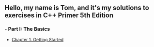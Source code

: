 ## Hello, my name is Tom, and it's my solutions to exercises in C++ Primer 5th Edition

### - Part I: The Basics  
   - [Chapter 1. Getting Started](ch_1/README.md)
